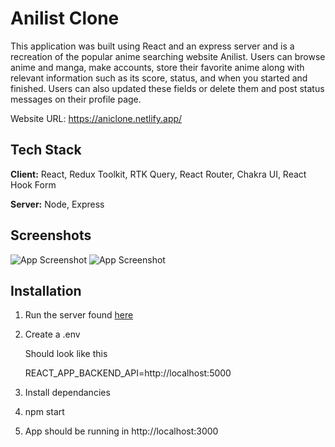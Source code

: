 # Anilist Clone

This application was built using React and an express server and is a recreation of the popular anime searching website Anilist. Users can browse anime and manga, make accounts, store their favorite anime along with relevant information such as its score, status, and when you started and finished. Users can also updated these fields or delete them and post status messages on their profile page.

Website URL: https://aniclone.netlify.app/

## Tech Stack

**Client:** React, Redux Toolkit, RTK Query, React Router, Chakra UI, React Hook Form

**Server:** Node, Express

## Screenshots

![App Screenshot](https://res.cloudinary.com/di4rxo1gs/image/upload/v1639679504/anilist-home_k4crbu.png)
![App Screenshot](https://res.cloudinary.com/di4rxo1gs/image/upload/v1639686825/anilist-profile_pnor8n.png)

## Installation

1. Run the server found [here](https://github.com/Harimz/anilist-clone-server)

2. Create a .env

   Should look like this

   REACT_APP_BACKEND_API=http://localhost:5000

3. Install dependancies

4. npm start

5. App should be running in http://localhost:3000
